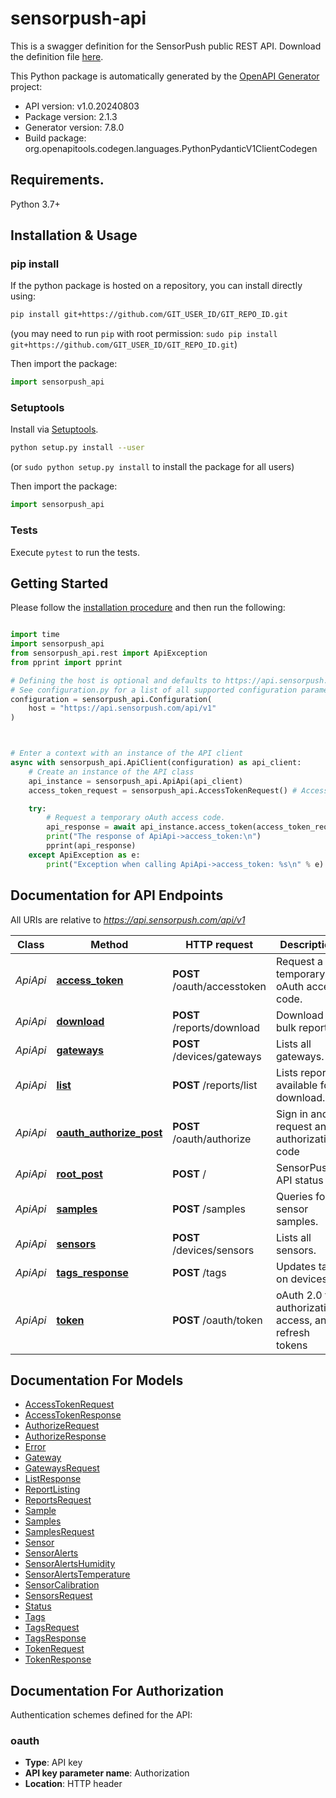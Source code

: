 # sensorpush-api
This is a swagger definition for the SensorPush public REST API. Download the definition file [here](https://api.sensorpush.com/api/v1/support/swagger/swagger-v1.json).

This Python package is automatically generated by the [OpenAPI Generator](https://openapi-generator.tech) project:

- API version: v1.0.20240803
- Package version: 2.1.3
- Generator version: 7.8.0
- Build package: org.openapitools.codegen.languages.PythonPydanticV1ClientCodegen

## Requirements.

Python 3.7+

## Installation & Usage
### pip install

If the python package is hosted on a repository, you can install directly using:

```sh
pip install git+https://github.com/GIT_USER_ID/GIT_REPO_ID.git
```
(you may need to run `pip` with root permission: `sudo pip install git+https://github.com/GIT_USER_ID/GIT_REPO_ID.git`)

Then import the package:
```python
import sensorpush_api
```

### Setuptools

Install via [Setuptools](http://pypi.python.org/pypi/setuptools).

```sh
python setup.py install --user
```
(or `sudo python setup.py install` to install the package for all users)

Then import the package:
```python
import sensorpush_api
```

### Tests

Execute `pytest` to run the tests.

## Getting Started

Please follow the [installation procedure](#installation--usage) and then run the following:

```python

import time
import sensorpush_api
from sensorpush_api.rest import ApiException
from pprint import pprint

# Defining the host is optional and defaults to https://api.sensorpush.com/api/v1
# See configuration.py for a list of all supported configuration parameters.
configuration = sensorpush_api.Configuration(
    host = "https://api.sensorpush.com/api/v1"
)



# Enter a context with an instance of the API client
async with sensorpush_api.ApiClient(configuration) as api_client:
    # Create an instance of the API class
    api_instance = sensorpush_api.ApiApi(api_client)
    access_token_request = sensorpush_api.AccessTokenRequest() # AccessTokenRequest | 

    try:
        # Request a temporary oAuth access code.
        api_response = await api_instance.access_token(access_token_request)
        print("The response of ApiApi->access_token:\n")
        pprint(api_response)
    except ApiException as e:
        print("Exception when calling ApiApi->access_token: %s\n" % e)

```

## Documentation for API Endpoints

All URIs are relative to *https://api.sensorpush.com/api/v1*

Class | Method | HTTP request | Description
------------ | ------------- | ------------- | -------------
*ApiApi* | [**access_token**](docs/ApiApi.md#access_token) | **POST** /oauth/accesstoken | Request a temporary oAuth access code.
*ApiApi* | [**download**](docs/ApiApi.md#download) | **POST** /reports/download | Download bulk reports.
*ApiApi* | [**gateways**](docs/ApiApi.md#gateways) | **POST** /devices/gateways | Lists all gateways.
*ApiApi* | [**list**](docs/ApiApi.md#list) | **POST** /reports/list | Lists reports available for download.
*ApiApi* | [**oauth_authorize_post**](docs/ApiApi.md#oauth_authorize_post) | **POST** /oauth/authorize | Sign in and request an authorization code
*ApiApi* | [**root_post**](docs/ApiApi.md#root_post) | **POST** / | SensorPush API status
*ApiApi* | [**samples**](docs/ApiApi.md#samples) | **POST** /samples | Queries for sensor samples.
*ApiApi* | [**sensors**](docs/ApiApi.md#sensors) | **POST** /devices/sensors | Lists all sensors.
*ApiApi* | [**tags_response**](docs/ApiApi.md#tags_response) | **POST** /tags | Updates tags on devices.
*ApiApi* | [**token**](docs/ApiApi.md#token) | **POST** /oauth/token | oAuth 2.0 for authorization, access, and refresh tokens


## Documentation For Models

 - [AccessTokenRequest](docs/AccessTokenRequest.md)
 - [AccessTokenResponse](docs/AccessTokenResponse.md)
 - [AuthorizeRequest](docs/AuthorizeRequest.md)
 - [AuthorizeResponse](docs/AuthorizeResponse.md)
 - [Error](docs/Error.md)
 - [Gateway](docs/Gateway.md)
 - [GatewaysRequest](docs/GatewaysRequest.md)
 - [ListResponse](docs/ListResponse.md)
 - [ReportListing](docs/ReportListing.md)
 - [ReportsRequest](docs/ReportsRequest.md)
 - [Sample](docs/Sample.md)
 - [Samples](docs/Samples.md)
 - [SamplesRequest](docs/SamplesRequest.md)
 - [Sensor](docs/Sensor.md)
 - [SensorAlerts](docs/SensorAlerts.md)
 - [SensorAlertsHumidity](docs/SensorAlertsHumidity.md)
 - [SensorAlertsTemperature](docs/SensorAlertsTemperature.md)
 - [SensorCalibration](docs/SensorCalibration.md)
 - [SensorsRequest](docs/SensorsRequest.md)
 - [Status](docs/Status.md)
 - [Tags](docs/Tags.md)
 - [TagsRequest](docs/TagsRequest.md)
 - [TagsResponse](docs/TagsResponse.md)
 - [TokenRequest](docs/TokenRequest.md)
 - [TokenResponse](docs/TokenResponse.md)


<a id="documentation-for-authorization"></a>
## Documentation For Authorization


Authentication schemes defined for the API:
<a id="oauth"></a>
### oauth

- **Type**: API key
- **API key parameter name**: Authorization
- **Location**: HTTP header
